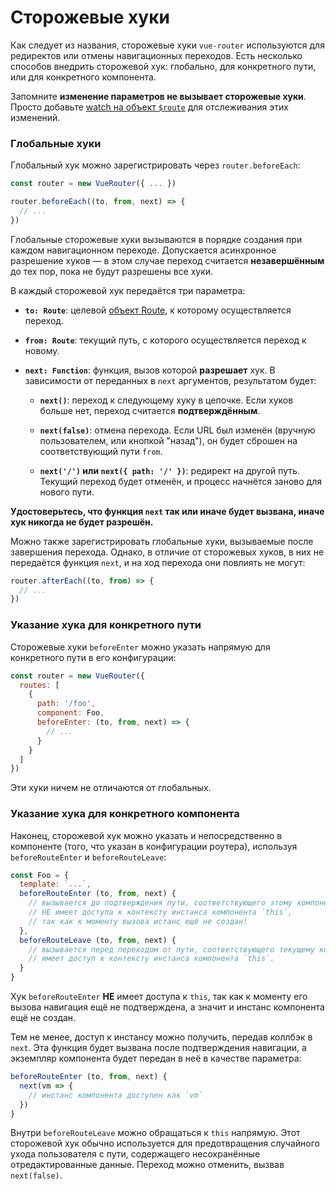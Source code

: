 # Сторожевые хуки

Как следует из названия, сторожевые хуки `vue-router` используются для редиректов или отмены навигационных переходов. Есть несколько способов внедрить сторожевой хук: глобально, для конкретного пути, или для конкретного компонента.

Запомните **изменение параметров не вызывает сторожевые хуки**. Просто добавьте [watch на объект `$route`](../essentials/dynamic-matching.md#reacting-to-params-changes) для отслеживания этих изменений.

### Глобальные хуки

Глобальный хук можно зарегистрировать через `router.beforeEach`:

``` js
const router = new VueRouter({ ... })

router.beforeEach((to, from, next) => {
  // ...
})
```

Глобальные сторожевые хуки вызываются в порядке создания при каждом навигационном переходе. Допускается асинхронное разрешение хуков — в этом случае переход считается **незавершённым** до тех пор, пока не будут разрешены все хуки.

В каждый сторожевой хук передаётся три параметра:

- **`to: Route`**: целевой [объект Route](../api/route-object.md), к которому осуществляется переход.

- **`from: Route`**: текущий путь, с которого осуществляется переход к новому.

- **`next: Function`**: функция, вызов которой **разрешает** хук. В зависимости от переданных в `next` аргументов, результатом будет:

  - **`next()`**: переход к следующему хуку в цепочке. Если хуков больше нет, переход считается **подтверждённым**.

  - **`next(false)`**: отмена перехода. Если URL был изменён (вручную пользователем, или кнопкой "назад"), он будет сброшен на соответствующий пути `from`.

  - **`next('/')` или `next({ path: '/' })`**: редирект на другой путь. Текущий переход будет отменён, и процесс начнётся заново для нового пути.

**Удостоверьтесь, что функция `next` так или иначе будет вызвана, иначе хук никогда не будет разрешён.**

Можно также зарегистрировать глобальные хуки, вызываемые после завершения перехода. Однако, в отличие от сторожевых хуков, в них не передаётся функция `next`, и на ход перехода они повлиять не могут:

``` js
router.afterEach((to, from) => {
  // ...
})
```

### Указание хука для конкретного пути

Сторожевые хуки `beforeEnter` можно указать напрямую для конкретного пути в его конфигурации:

``` js
const router = new VueRouter({
  routes: [
    {
      path: '/foo',
      component: Foo,
      beforeEnter: (to, from, next) => {
        // ...
      }
    }
  ]
})
```

Эти хуки ничем не отличаются от глобальных.

### Указание хука для конкретного компонента

Наконец, сторожевой хук можно указать и непосредственно в компоненте (того, что указан в конфигурации роутера), используя `beforeRouteEnter` и `beforeRouteLeave`:

``` js
const Foo = {
  template: `...`,
  beforeRouteEnter (to, from, next) {
    // вызывается до подтверждения пути, соответствующего этому компоненту.
    // НЕ имеет доступа к контексту инстанса компонента `this`,
    // так как к моменту вызова истанс ещё не создан!
  },
  beforeRouteLeave (to, from, next) {  
    // вызывается перед переходом от пути, соответствующего текущему компоненту;
    // имеет доступ к контексту инстанса компонента `this`.
  }
}
```

Хук `beforeRouteEnter` **НЕ** имеет доступа к `this`, так как к моменту его вызова навигация ещё не подтверждена, а значит и инстанс компонента ещё не создан.

Тем не менее, доступ к инстансу можно получить, передав коллбэк в `next`. Эта функция будет вызвана после подтверждения навигации, а экземпляр компонента будет передан в неё в качестве параметра:

``` js
beforeRouteEnter (to, from, next) {
  next(vm => {
    // инстанс компонента доступен как `vm`
  })
}
```

Внутри `beforeRouteLeave` можно обращаться к `this` напрямую. Этот сторожевой хук обычно используется для предотвращения случайного ухода пользователя с пути, содержащего несохранённые отредактированные данные. Переход можно отменить, вызвав `next(false)`.
